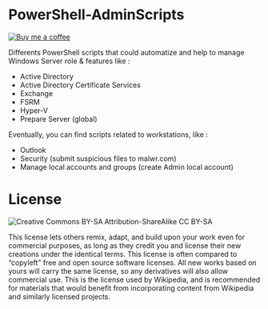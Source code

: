 # PowerShell-AdminScripts
[![Buy me a coffee](https://www.buymeacoffee.com/assets/img/custom_images/black_img.png)](https://www.buymeacoff.ee/WikiJM)

Differents PowerShell scripts that could automatize and help to manage Windows Server role & features like :
* Active Directory
* Active Directory Certificate Services
* Exchange
* FSRM
* Hyper-V
* Prepare Server (global)

Eventually, you can find scripts related to workstations, like :
* Outlook
* Security (submit suspicious files to malwr.com)
* Manage local accounts and groups (create Admin local account)

# License
<img align="left" alt="Creative Commons BY-SA" src="https://licensebuttons.net/l/by-sa/3.0/88x31.png" />
Attribution-ShareAlike
CC BY-SA

This license lets others remix, adapt, and build upon your work even for commercial purposes, as long as they credit you and license their new creations under the identical terms. This license is often compared to “copyleft” free and open source software licenses. All new works based on yours will carry the same license, so any derivatives will also allow commercial use. This is the license used by Wikipedia, and is recommended for materials that would benefit from incorporating content from Wikipedia and similarly licensed projects. 
